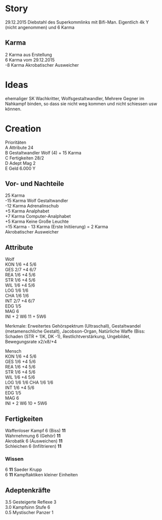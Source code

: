 # Story
29.12.2015 Diebstahl des Superkommlinks mit Bifi-Man. Eigentlich 4k Y (nicht angenommen) und 6 Karma  

## Karma
2 Karma aus Erstellung  
6 Karma vom 29.12.2015  
-8 Karma Akrobatischer Ausweicher    

# Ideas
ehemaliger SK Wachkritter, Wolfsgestaltwandler, Mehrere Gegner im Nahkampf binden, so dass sie nicht weg kommen und nicht schiessen usw können.
# Creation
Prioritäten  
A Attribute 24  
B Gestaltwandler Wolf (4) + 15 Karma  
C Fertigkeiten 28/2  
D Adept Mag 2  
E Geld 6.000 Y  

## Vor- und Nachteile
25 Karma  
-15 Karma Wolf Gestaltwandler  
-12 Karma Adrenalinschub  
+5 Karma Analphabet  
+7 Karma Computer-Analphabet  
+5 Karma Keine Große Leuchte  
=15 Karma - 13 Karma (Erste Initiierung) = 2 Karma  
Akrobatischer Ausweicher  

## Attribute

Wolf  
KON 1/6  +4 5/6  
GES 2/7  +4 6/7  
REA 1/6  +4 5/6  
STR 1/6  +4 5/6  
WIL 1/6  +4 5/6  
LOG 1/6     1/6  
CHA 1/6     1/6  
INT 2/7  +4 6/7  
EDG 1/5  
MAG 6  
INI + 2 W6  11 + 5W6  

Merkmale: Erweitertes Gehörspektrum (Ultraschall), Gestaltwandel (metamenschliche Gestalt), Jacobson-Organ, Natürliche Waffe (Biss: Schaden (STR + 1)K, DK -1), Restlichtverstärkung, Ungebildet, Bewegungsrate x2/x8/+4  

Mensch  
KON 1/6  +4 5/6  
GES 1/6  +4 5/6  
REA 1/6  +4 5/6  
STR 1/6  +4 5/6  
WIL 1/6  +4 5/6  
LOG 1/6     1/6
CHA 1/6     1/6    
INT 1/6  +4 5/6  
EDG 1/5  
MAG 6  
INI + 2 W6  10 + 5W6  

## Fertigkeiten
Waffenloser Kampf 6 (Biss) **11**  
Wahrnehmung 6 (Gehör) **11**  
Akrobatik 6 (Ausweichen) **11**  
Schleichen 6 (Infiltrieren) **11**  

### Wissen
6 **11** Saeder Krupp  
6 **11** Kampftaktiken kleiner Einheiten  

## Adeptenkräfte
3.5 Gesteigerte Reflexe 3  
3.0 Kampfsinn Stufe 6  
0.5 Mystischer Panzer 1  
